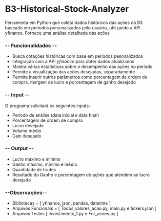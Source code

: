 # B3-Historical-Stock-Analyzer
Ferramenta em Python que coleta dados históricos das ações da B3 baseado em períodos personalizados pelo usuário, utilizando a API yfinance. Fornece uma análise detalhada das ações  
  

### -- Funcionalidades --
- Busca cotações históricas com base em períodos pesonalizados 
- Integração com a API _yfinance_ para obter dados atualizados
- Mostra várias estatísticas sobre o desempenho das ações no período
- Permite a visualização das ações desejadas, separadamente 
- Permite inserir outros parâmetros como porcentagem de ordem de compra, margem de lucro e porcentagem de ganho desejado

### -- Input -- 
O programa solicitará os seguintes inputs:

- Período de análise (data inicial e data final)
- Porcentagem de ordem de compra
- Lucro desejado
- Volume médio
- Gain desejado

### -- Output --
- Lucro máximo e mínimo 
- Ganho máximo, mínimo e médio
- Quantidade de trades
- Resultado do Ganho e porcentagem de ações que atendem ao lucro desejado 

### --Observações-- 
- Bibliotecas = [ yfinance, json, pandas, datetime ] 
- Arquivos Funcionais = [ Todos_valores_acao.py, main.py e tickers.json ]
- Arquivos Testes [ Investimento_1.py e For_acoes.py ] 